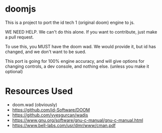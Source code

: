 # doomjs


This is a project to port the id tech 1 (original doom) engine to js.

WE NEED HELP.  We can't do this alone.  If you want to contribute, just make a pull request.  

To use this, you MUST have the doom wad.  We would provide it, but id has changed, and we don't want to be sued.

This port is going for 100% engine accuracy, and will give options for changing controls, a dev console, and nothing else. (unless you make it optional)

# Resources Used

- doom.wad (obviously)
- https://github.com/id-Software/DOOM
- https://github.com/yvesgurcan/wadjs
- https://www.gnu.org/software/gnu-c-manual/gnu-c-manual.html
- https://www.bell-labs.com/usr/dmr/www/cman.pdf
